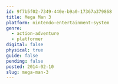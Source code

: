 ```yaml
---
id: 9f7b5f02-7349-440e-b9a0-17367a379868
title: Mega Man 3
platform: nintendo-entertainment-system
genre:
  - action-adventure
  - platformer
digital: false
physical: true
guide: false
pending: false
posted: 2014-02-10
slug: mega-man-3
---
```

